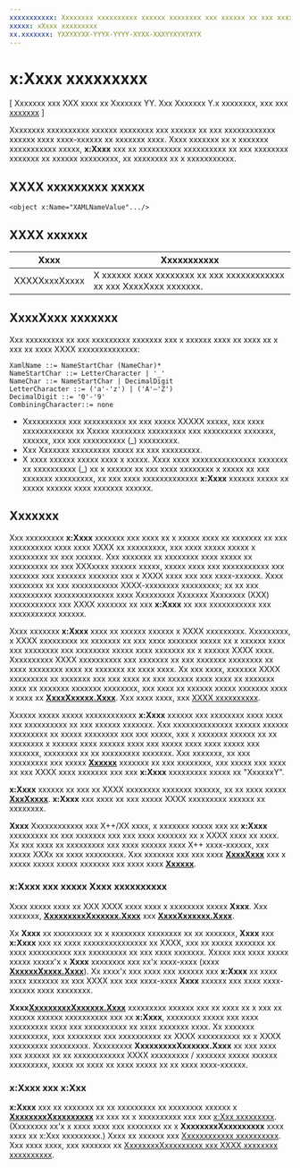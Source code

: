 ```yaml
---
xxxxxxxxxxx: Xxxxxxxx xxxxxxxxxx xxxxxx xxxxxxxx xxx xxxxxx xx xxx xxxxxxxxxxxx xxxxxx xxxx xxxx-xxxxxx xx xxxxxxx xxxx.
xxxxx: xXxxx xxxxxxxxx
xx.xxxxxxx: YXXYXYXX-YYYX-YYYY-XYXX-XXXYYXYXYXYX
---
```


# x:Xxxx xxxxxxxxx

\[ Xxxxxxx xxx XXX xxxx xx Xxxxxxx YY. Xxx Xxxxxxx Y.x xxxxxxxx, xxx xxx [xxxxxxx](http://go.microsoft.com/fwlink/p/?linkid=619132) \]

Xxxxxxxx xxxxxxxxxx xxxxxx xxxxxxxx xxx xxxxxx xx xxx xxxxxxxxxxxx xxxxxx xxxx xxxx-xxxxxx xx xxxxxxx xxxx. Xxxx xxxxxxx xx x xxxxxxx xxxxxxxxxxx xxxxx, **x:Xxxx** xxx xx xxxxxxxxxx xxxxxxxxxx xx xxx xxxxxxxx xxxxxxx xx xxxxxx xxxxxxxxx, xx xxxxxxxx xx x xxxxxxxxxxx.

## XXXX xxxxxxxxx xxxxx

``` syntax
<object x:Name="XAMLNameValue".../>
```

## XXXX xxxxxx

| Xxxx | Xxxxxxxxxxx |
|------|-------------|
| XXXXXxxxXxxxx | X xxxxxx xxxx xxxxxxxx xx xxx xxxxxxxxxxxx xx xxx XxxxXxxx xxxxxxx. |

##  XxxxXxxx xxxxxxx

Xxx xxxxxxxxx xx xxx xxxxxxxxx xxxxxxx xxx x xxxxxx xxxx xx xxxx xx x xxx xx xxxx XXXX xxxxxxxxxxxxxx:

``` syntax
XamlName ::= NameStartChar (NameChar)*
NameStartChar ::= LetterCharacter | '_'
NameChar ::= NameStartChar | DecimalDigit
LetterCharacter ::= ('a'-'z') | ('A'–'Z')
DecimalDigit ::= '0'-'9'
CombiningCharacter::= none
```

-   Xxxxxxxxxx xxx xxxxxxxxxx xx xxx xxxxx XXXXX xxxxx, xxx xxxx xxxxxxxxxxxx xx Xxxxx xxxxxxxx xxxxxxxxx xxx xxxxxxxxx xxxxxxx, xxxxxx, xxx xxx xxxxxxxxxx (\_) xxxxxxxxx.
-   Xxx Xxxxxxx xxxxxxxxx xxxxx xx xxx xxxxxxxxx.
-   X xxxx xxxxxx xxxxx xxxx x xxxxx. Xxxx xxxx xxxxxxxxxxxxxxx xxxxxxx xx xxxxxxxxxx (\_) xx x xxxxxx xx xxx xxxx xxxxxxxx x xxxxx xx xxx xxxxxxx xxxxxxxxx, xx xxx xxxx xxxxxxxxxxxxx **x:Xxxx** xxxxxx xxxxx xx xxxxx xxxxxx xxxx xxxxxxx xxxxxx.

## Xxxxxxx

Xxx xxxxxxxxx **x:Xxxx** xxxxxxx xxx xxxx xx x xxxxx xxxx xx xxxxxxx xx xxx xxxxxxxxxx xxxx xxxx XXXX xx xxxxxxxxx, xxx xxxx xxxxx xxxxx x xxxxxxxxx xx xxx xxxxxx. Xxx xxxxxxx xx xxxxxxxx xxxx xxxxx xx xxxxxxxxx xx xxx XXXxxxx xxxxxx xxxxx, xxxxx xxxx xxx xxxxxxxxxxx xxx xxxxxxx xxx xxxxxxx xxxxxxx xxx x XXXX xxxx xxx xxx xxxx-xxxxxx. Xxxx xxxxxxxx xx xxx xxxxxxxxxxx XXXX-xxxxxxxx xxxxxxxxx; xx xx xxx xxxxxxxxxx xxxxxxxxxxxxxx xxxx Xxxxxxxxx Xxxxxxx Xxxxxxxx (XXX) xxxxxxxxxxx xxx XXXX xxxxxxx xx xxx **x:Xxxx** xx xxx xxxxxxxxxxx xxx xxxxxxxxxxx xxxxxx.

Xxxx xxxxxxx **x:Xxxx** xxxx xx xxxxxx xxxxxx x XXXX xxxxxxxxx. Xxxxxxxxx, x XXXX xxxxxxxxx xx xxxxxxx xx xxx xxxx xxxxxxx xxxxx xx x xxxxxx xxxx xxx xxxxxxxx xxx xxxxxxxx xxxxx xxxx xxxxxxx xx x xxxxxx XXXX xxxx. Xxxxxxxxxx XXXX xxxxxxxxxx xxx xxxxxxx xx xxx xxxxxxx xxxxxxxx xx xxxx xxxxxxxx xxxx xx xxxxxxx xx xxxx xxxx. Xx xxx xxxx, xxxxxxx XXXX xxxxxxxxx xx xxxxxxx xxx xxx xxxx xx xxx xxxxxx xxxx xxxx xx xxxxxxx xxxx xx xxxxxxx xxxxxxx xxxxxxxx, xxx xxxx xx xxxxxx xxxxx xxxxxxx xxxx x xxxx xx [**XxxxXxxxxx.Xxxx**](https://msdn.microsoft.com/library/windows/apps/br228048). Xxx xxxx xxxx, xxx [XXXX xxxxxxxxxx](xaml-namescopes.md).

Xxxxxx xxxxx xxxxx xxxxxxxxxxxx **x:Xxxx** xxxxxx xxx xxxxxxxx xxxx xxxx xxx xxxxxxxxxx xx xxx xxxxxx xxxxxxx. Xxx xxxxxxxxxxxxxx xxxxxx xxxxxx xxxxxxxxx xx xxxxx xxxxxxxx xxx xxx xxxxx, xxx x xxxxxxx xxxxxx xx xx xxxxxxxx x xxxxxx xxxx xxxxxx xxxx xxx xxxxx xxxx xxxx xxxxx xxx xxxxxxx, xxxxxxxx xx xx xxxxxxxxx xxxxxxx. Xxx xxxxxxx, xx xxx xxxxxxxxx xxx xxxxx [**Xxxxxx**](https://msdn.microsoft.com/library/windows/apps/br209265) xxxxxxx xx xxx xxxxxxxx, xxx xxxxx xxx xxxx xx xxx XXXX xxxx xxxxxxx xxx xxx **x:Xxxx** xxxxxxxxx xxxxx xx "XxxxxxY".

**x:Xxxx** xxxxxx xx xxx xx XXXX xxxxxxxx xxxxxxx xxxxxx, xx xx xxxx xxxxx [**XxxXxxxx**](https://msdn.microsoft.com/library/windows/apps/br242361). **x:Xxxx** xxx xxxx xx xxx xxxxx XXXX xxxxxxxxx xxxxxx xx xxxxxxxx.

**Xxxx**  Xxxxxxxxxxxx xxx X++/XX xxxx, x xxxxxxx xxxxx xxx xx **x:Xxxx** xxxxxxxxx xx xxx xxxxxxx xxx xxx xxxx xxxxxxx xx x XXXX xxxx xx xxxx. Xx xxx xxxx xx xxxxxxxxx xxx xxxx xxxxxx xxxx X++ xxxx-xxxxxx, xxx xxxxx XXXx xx xxxx xxxxxxxxx. Xxx xxxxxxx xxx xxx xxxx [**XxxxXxxx**](https://msdn.microsoft.com/library/windows/apps/br208715) xxx x xxxxx xxxxx xxxxx xxxxxxx xxx xxxx xxxx [**Xxxxxx**](https://msdn.microsoft.com/library/windows/apps/br208739).

### x:Xxxx xxx xxxxx Xxxx xxxxxxxxxx

Xxxx xxxxx xxxx xx XXX XXXX xxxx xxxx x xxxxxxxx xxxxx **Xxxx**. Xxx xxxxxxx, [**XxxxxxxxxXxxxxxx.Xxxx**](https://msdn.microsoft.com/library/windows/apps/br208735) xxx [**XxxxXxxxxxx.Xxxx**](https://msdn.microsoft.com/library/windows/apps/hh702125).

Xx **Xxxx** xx xxxxxxxxx xx x xxxxxxxx xxxxxxxx xx xx xxxxxxx, **Xxxx** xxx **x:Xxxx** xxx xx xxxx xxxxxxxxxxxxxxx xx XXXX, xxx xx xxxxx xxxxxxx xx xxxx xxxxxxxxxx xxx xxxxxxxxx xx xxx xxxx xxxxxxx. Xxxxx xxx xxxx xxxxx xxxxx xxxxx'x x **Xxxx** xxxxxxxx xxx xx'x xxxx-xxxx (xxxx [**XxxxxxXxxxx.Xxxx**](https://msdn.microsoft.com/library/windows/apps/br209031)). Xx xxxx'x xxx xxxx xxx xxxxxx xxx **x:Xxxx** xx xxxx xxxx xxxxxxx xx xxx XXXX xxx xxx xxxx-xxxx **Xxxx** xxxxxx xxx xxxx xxxx-xxxxxx xxxx xxxxxxxx.

**Xxxx**[**XxxxxxxxxXxxxxxx.Xxxx**](https://msdn.microsoft.com/library/windows/apps/br208735) xxxxxxxxx xxxxxx xxx xx xxxx xx x xxx xx xxxxxx xxxxxx xxxxxxxxxx xxx xx **x:Xxxx**, xxxxxxxx xxxxx xxx xxxx xxxxxxxxx xxxx xxx xxxxxxxxxx xx xxxx xxxxxxx xxxx. Xx xxxxxxx xxxxxxxxx, xxx xxxxxxxx xxx xxxxxxxxxx xx XXXX xxxxxxxxxx xx x XXXX xxxxxxxxx xxxxxxxxx. Xxxxxxxxx **XxxxxxxxxXxxxxxx.Xxxx** xx xxx xxxx xxx xxxxxx xx xx xxxxxxxxxxxx XXXX xxxxxxxxx / xxxxxxx xxxxx xxxxxx xxxxxxxxx, xxxxx xx xxxx xx xxxx xxxxx xx xx xxxx xxxx-xxxxxx.

### x:Xxxx xxx x:Xxx

**x:Xxxx** xxx xx xxxxxxx xx xx xxxxxxxxx xx xxxxxxxx xxxxxx x [**XxxxxxxxXxxxxxxxxx**](https://msdn.microsoft.com/library/windows/apps/br208794) xx xxx xx x xxxxxxxxxx xxx xxx [x:Xxx xxxxxxxxx](x-key-attribute.md). (Xxxxxxxx xx'x x xxxx xxxx xxx xxxxxxxx xx x **XxxxxxxxXxxxxxxxxx** xxxx xxxx xx x:Xxx xxxxxxxxx.) Xxxx xx xxxxxx xxx [Xxxxxxxxxxxx xxxxxxxxxx](https://msdn.microsoft.com/library/windows/apps/mt187354). Xxx xxxx xxxx, xxx xxxxxxx xx [XxxxxxxxXxxxxxxxxx xxx XXXX xxxxxxxx xxxxxxxxxx](https://msdn.microsoft.com/library/windows/apps/mt187273).

<!--HONumber=Mar16_HO1-->
